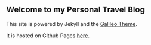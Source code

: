 ## Welcome to my Personal Travel Blog

This site is powered by Jekyll and the [Galileo Theme](https://github.com/rowanoulton/galileo-theme).

It is hosted on Github Pages [here](https://csshen.github.io/travelog/).